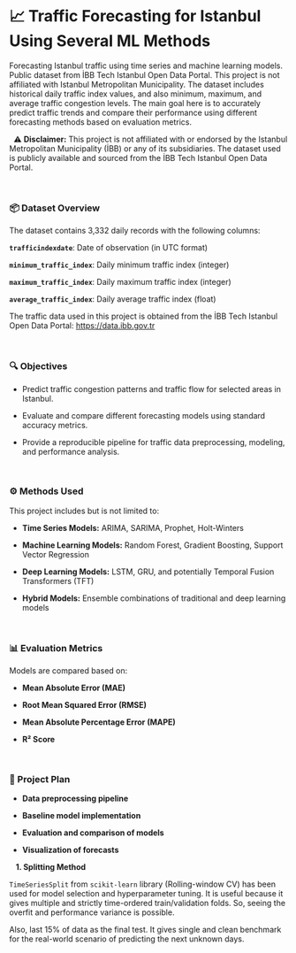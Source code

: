 # 📈 Traffic Forecasting for Istanbul Using Several ML Methods

Forecasting Istanbul traffic using time series and machine learning models. Public dataset from İBB Tech Istanbul Open Data Portal. This project is not affiliated with Istanbul Metropolitan Municipality. The dataset includes historical daily traffic index values, and also  minimum, maximum, and average traffic congestion levels. The main goal here is to accurately predict traffic trends and compare their performance using different forecasting methods based on evaluation metrics.

&nbsp;
⚠️ **Disclaimer:** This project is not affiliated with or endorsed by the Istanbul Metropolitan Municipality (İBB) or any of its subsidiaries. The dataset used is publicly available and sourced from the İBB Tech Istanbul Open Data Portal.

&nbsp;
### 📦 Dataset Overview

The dataset contains 3,332 daily records with the following columns:

**`trafficindexdate`**: Date of observation (in UTC format)

**`minimum_traffic_index`**: Daily minimum traffic index (integer)

**`maximum_traffic_index`**: Daily maximum traffic index (integer)

**`average_traffic_index`**: Daily average traffic index (float)
    
The traffic data used in this project is obtained from the İBB Tech Istanbul Open Data Portal:
https://data.ibb.gov.tr

&nbsp;
### 🔍 Objectives

- Predict traffic congestion patterns and traffic flow for selected areas in Istanbul.

- Evaluate and compare different forecasting models using standard accuracy metrics.

- Provide a reproducible pipeline for traffic data preprocessing, modeling, and performance analysis.
    
&nbsp;
### ⚙️ Methods Used

This project includes but is not limited to:

- **Time Series Models:** ARIMA, SARIMA, Prophet, Holt-Winters

- **Machine Learning Models:** Random Forest, Gradient Boosting, Support Vector Regression

- **Deep Learning Models:** LSTM, GRU, and potentially Temporal Fusion Transformers (TFT)

- **Hybrid Models:** Ensemble combinations of traditional and deep learning models
    
&nbsp;
### 📊 Evaluation Metrics

Models are compared based on:

- **Mean Absolute Error (MAE)**

- **Root Mean Squared Error (RMSE)**

- **Mean Absolute Percentage Error (MAPE)**

- **R² Score**

&nbsp;
### 🚧 Project Plan

- **Data preprocessing pipeline**

- **Baseline model implementation**

- **Evaluation and comparison of models**

- **Visualization of forecasts**


&nbsp;&nbsp;
**1. Splitting Method**

`TimeSeriesSplit` from `scikit-learn` library (Rolling-window CV) has been used for model selection and hyperparameter tuning. It is useful because it gives multiple and strictly time-ordered train/validation folds. So, seeing the overfit and performance variance is possible.

Also, last 15% of data as the final test. It gives single and clean benchmark for the real-world scenario of predicting the next unknown days.
